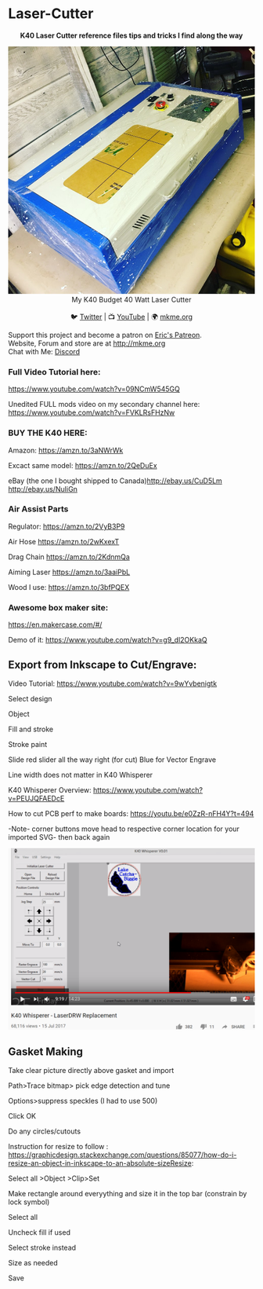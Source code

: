 # Laser-Cutter


<p align="center">
<b>K40 Laser Cutter reference files tips and tricks I find along the way</b><br>

<p align="center"><img src="https://github.com/MKme/Laser-Cutter/blob/master/Images/k40-mkmeorg.jpg"/>
My K40 Budget 40 Watt Laser Cutter
  <br>
<br>🐦 <a href="https://twitter.com/mkmeorg">Twitter</a>
| 📺 <a href="https://www.youtube.com/mkmeorg">YouTube</a>
| 🌍 <a href="http://www.mkme.org">mkme.org</a><br>

Support this project and become a patron on <a href="http://mkme.org/patreon">Eric's Patreon</a>.<br>
Website, Forum and store are at http://mkme.org <br>
Chat with Me: <a href="https://discord.gg/j9S4Fgv">Discord</a></b>
</p>

### Full Video Tutorial here:
https://www.youtube.com/watch?v=09NCmW545GQ

Unedited FULL mods video on my secondary channel here: https://www.youtube.com/watch?v=FVKLRsFHzNw

### BUY THE K40 HERE:
Amazon: https://amzn.to/3aNWrWk

Excact same model: https://amzn.to/2QeDuEx

eBay (the one I bought shipped to Canada)http://ebay.us/CuD5Lm  http://ebay.us/NuIiGn

### Air Assist Parts

Regulator: https://amzn.to/2VyB3P9

Air Hose https://amzn.to/2wKxexT

Drag Chain https://amzn.to/2KdnmQa

Aiming Laser https://amzn.to/3aaiPbL

Wood I use: https://amzn.to/3bfPQEX

### Awesome box maker site: 
https://en.makercase.com/#/

Demo of it: https://www.youtube.com/watch?v=g9_dl2OKkaQ 

## Export from Inkscape to Cut/Engrave:

Video Tutorial: https://www.youtube.com/watch?v=9wYvbenigtk

Select design

Object

Fill and stroke

Stroke paint

Slide red slider all the way right (for cut)  Blue for Vector Engrave

Line width does not matter in K40 Whisperer

K40 Whisperer Overview: https://www.youtube.com/watch?v=PEUJQFAEDcE

How to cut PCB perf to make boards: https://youtu.be/e0ZzR-nFH4Y?t=494 

-Note- corner buttons move head to respective corner location for your imported SVG- then back again
<p align="center"><img src="https://github.com/MKme/Laser-Cutter/blob/master/Images/Whisperer-Corners%20move%20laser%20to%20each%20corner%20of%20image%20then%20back.PNG"/></p>

## Gasket Making

Take clear picture directly above gasket and import

Path>Trace bitmap> pick edge detection and tune

Options>suppress speckles (I had to use 500)

Click OK

Do any circles/cutouts


Instruction for resize to follow :  https://graphicdesign.stackexchange.com/questions/85077/how-do-i-resize-an-object-in-inkscape-to-an-absolute-sizeResize:

Select all >Object >Clip>Set 

Make rectangle around everyything and size it in the top bar (constrain by lock symbol)

Select all 

Uncheck fill if used

Select stroke instead

Size as needed

Save



